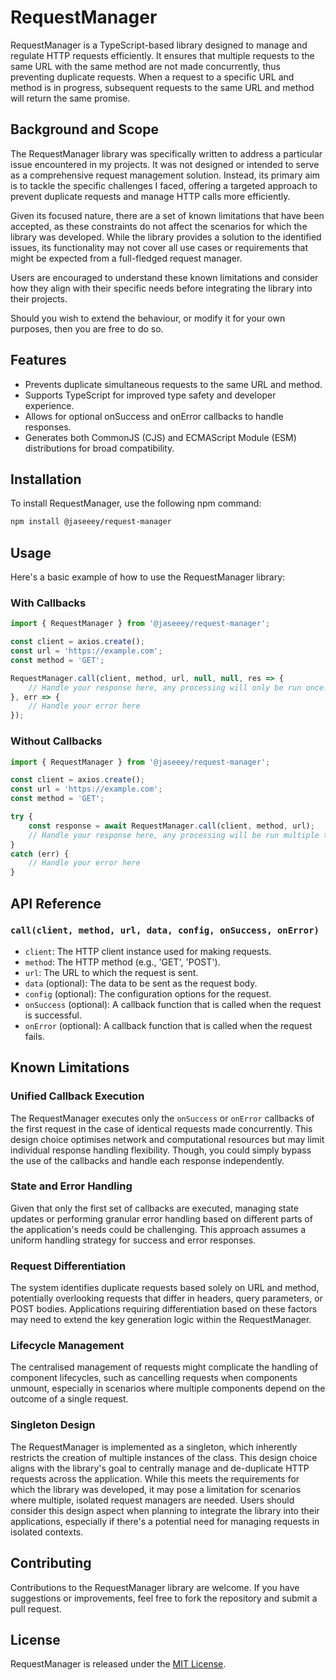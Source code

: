 # RequestManager

RequestManager is a TypeScript-based library designed to manage and regulate HTTP requests efficiently. It ensures that multiple requests to the same URL with the same method are not made concurrently, thus preventing duplicate requests. When a request to a specific URL and method is in progress, subsequent requests to the same URL and method will return the same promise.

## Background and Scope

The RequestManager library was specifically written to address a particular issue encountered in my projects. It was not designed or intended to serve as a comprehensive request management solution. Instead, its primary aim is to tackle the specific challenges I faced, offering a targeted approach to prevent duplicate requests and manage HTTP calls more efficiently.

Given its focused nature, there are a set of known limitations that have been accepted, as these constraints do not affect the scenarios for which the library was developed. While the library provides a solution to the identified issues, its functionality may not cover all use cases or requirements that might be expected from a full-fledged request manager.

Users are encouraged to understand these known limitations and consider how they align with their specific needs before integrating the library into their projects.

Should you wish to extend the behaviour, or modify it for your own purposes, then you are free to do so.

## Features

- Prevents duplicate simultaneous requests to the same URL and method.
- Supports TypeScript for improved type safety and developer experience.
- Allows for optional onSuccess and onError callbacks to handle responses.
- Generates both CommonJS (CJS) and ECMAScript Module (ESM) distributions for broad compatibility.

## Installation

To install RequestManager, use the following npm command:

```bash
npm install @jaseeey/request-manager
```

## Usage

Here's a basic example of how to use the RequestManager library:

### With Callbacks

```javascript
import { RequestManager } from '@jaseeey/request-manager';

const client = axios.create();
const url = 'https://example.com';
const method = 'GET';

RequestManager.call(client, method, url, null, null, res => {
    // Handle your response here, any processing will only be run once.
}, err => {
    // Handle your error here
});
```

### Without Callbacks

```javascript
import { RequestManager } from '@jaseeey/request-manager';

const client = axios.create();
const url = 'https://example.com';
const method = 'GET';

try {
    const response = await RequestManager.call(client, method, url);
    // Handle your response here, any processing will be run multiple times upon multiple requests.
}
catch (err) {
    // Handle your error here
}
```

## API Reference

### `call(client, method, url, data, config, onSuccess, onError)`

- `client`: The HTTP client instance used for making requests.
- `method`: The HTTP method (e.g., 'GET', 'POST').
- `url`: The URL to which the request is sent.
- `data` (optional): The data to be sent as the request body.
- `config` (optional): The configuration options for the request.
- `onSuccess` (optional): A callback function that is called when the request is successful.
- `onError` (optional): A callback function that is called when the request fails.

## Known Limitations

### Unified Callback Execution

The RequestManager executes only the `onSuccess` or `onError` callbacks of the first request in the case of identical requests made concurrently. This design choice optimises network and computational resources but may limit individual response handling flexibility. Though, you could simply bypass the use of the callbacks and handle each response independently.

### State and Error Handling

Given that only the first set of callbacks are executed, managing state updates or performing granular error handling based on different parts of the application's needs could be challenging. This approach assumes a uniform handling strategy for success and error responses.

### Request Differentiation

The system identifies duplicate requests based solely on URL and method, potentially overlooking requests that differ in headers, query parameters, or POST bodies. Applications requiring differentiation based on these factors may need to extend the key generation logic within the RequestManager.

### Lifecycle Management

The centralised management of requests might complicate the handling of component lifecycles, such as cancelling requests when components unmount, especially in scenarios where multiple components depend on the outcome of a single request.

### Singleton Design
The RequestManager is implemented as a singleton, which inherently restricts the creation of multiple instances of the class. This design choice aligns with the library's goal to centrally manage and de-duplicate HTTP requests across the application. While this meets the requirements for which the library was developed, it may pose a limitation for scenarios where multiple, isolated request managers are needed. Users should consider this design aspect when planning to integrate the library into their applications, especially if there's a potential need for managing requests in isolated contexts.

## Contributing

Contributions to the RequestManager library are welcome. If you have suggestions or improvements, feel free to fork the repository and submit a pull request.

## License

RequestManager is released under the [MIT License](LICENSE).
